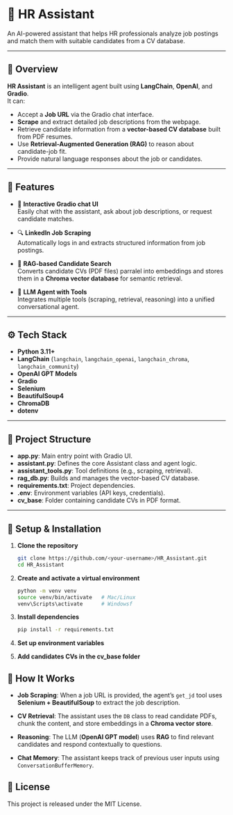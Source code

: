 # 🧠 HR Assistant

An AI-powered assistant that helps HR professionals analyze job postings and match them with suitable candidates from a CV database.

---

## 🚀 Overview

**HR Assistant** is an intelligent agent built using **LangChain**, **OpenAI**, and **Gradio**.  
It can:
- Accept a **Job URL** via the Gradio chat interface.  
- **Scrape** and extract detailed job descriptions from the webpage.  
- Retrieve candidate information from a **vector-based CV database** built from PDF resumes.  
- Use **Retrieval-Augmented Generation (RAG)** to reason about candidate-job fit.  
- Provide natural language responses about the job or candidates.

---

## 🧩 Features

- 💬 **Interactive Gradio chat UI**  
  Easily chat with the assistant, ask about job descriptions, or request candidate matches.

- 🔍 **LinkedIn Job Scraping**  
  Automatically logs in and extracts structured information from job postings.

- 📄 **RAG-based Candidate Search**  
  Converts candidate CVs (PDF files) parralel into embeddings and stores them in a **Chroma vector database** for semantic retrieval.

- 🤖 **LLM Agent with Tools**  
  Integrates multiple tools (scraping, retrieval, reasoning) into a unified conversational agent.

---

## ⚙️ Tech Stack

- **Python 3.11+**
- **LangChain** (`langchain`, `langchain_openai`, `langchain_chroma`, `langchain_community`)
- **OpenAI GPT Models**
- **Gradio**
- **Selenium**
- **BeautifulSoup4**
- **ChromaDB**
- **dotenv**

---

## 📁 Project Structure 

- **app.py**: Main entry point with Gradio UI.
- **assistant.py**: Defines the core Assistant class and agent logic.
- **assistant_tools.py**: Tool definitions (e.g., scraping, retrieval).
- **rag_db.py**: Builds and manages the vector-based CV database.
- **requirements.txt**: Project dependencies.
- **.env**: Environment variables (API keys, credentials).
- **cv_base**: Folder containing candidate CVs in PDF format.

---

## 🔧 Setup & Installation

1. **Clone the repository**

   ```bash
   git clone https://github.com/<your-username>/HR_Assistant.git
   cd HR_Assistant
   
2. **Create and activate a virtual environment**
   ```bash
   python -m venv venv
   source venv/bin/activate   # Mac/Linux
   venv\Scripts\activate      # Windowsf
   
3. **Install dependencies**
   ```bash
   pip install -r requirements.txt
   
4. **Set up environment variables**


5. **Add candidates CVs in the cv_base folder**
   
## 🧠 How It Works

- **Job Scraping**: When a job URL is provided, the agent’s `get_jd` tool uses **Selenium + BeautifulSoup** to extract the job description.

- **CV Retrieval**: The assistant uses the `DB` class to read candidate PDFs, chunk the content, and store embeddings in a **Chroma vector store**.

- **Reasoning**: The LLM (**OpenAI GPT model**) uses **RAG** to find relevant candidates and respond contextually to questions.

- **Chat Memory**: The assistant keeps track of previous user inputs using `ConversationBufferMemory`.

## 📜 License

This project is released under the MIT License.

